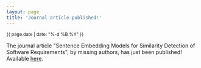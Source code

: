 ```yaml
---
layout: page
title: 'Journal article published!'
---
```


<small>{{ page.date | date: "%-d %B %Y" }}</small>

The journal article "Sentence Embedding Models for Similarity Detection of Software Requirements", by missing authors, has just been published! Available [here](https://doi.org/10.1007/s42979-020-00427-1).
